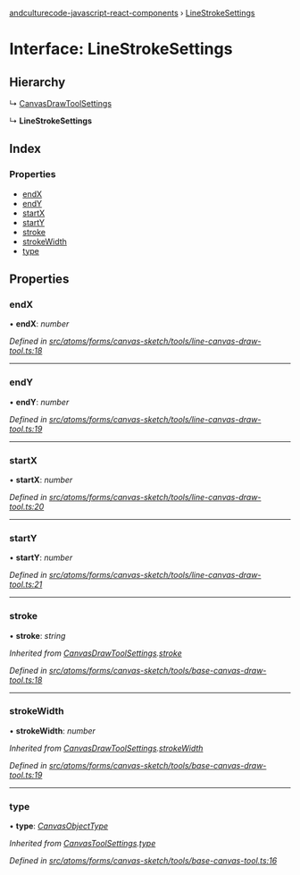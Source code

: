 [andculturecode-javascript-react-components](../README.md) › [LineStrokeSettings](linestrokesettings.md)

# Interface: LineStrokeSettings

## Hierarchy

  ↳ [CanvasDrawToolSettings](canvasdrawtoolsettings.md)

  ↳ **LineStrokeSettings**

## Index

### Properties

* [endX](linestrokesettings.md#endx)
* [endY](linestrokesettings.md#endy)
* [startX](linestrokesettings.md#startx)
* [startY](linestrokesettings.md#starty)
* [stroke](linestrokesettings.md#stroke)
* [strokeWidth](linestrokesettings.md#strokewidth)
* [type](linestrokesettings.md#type)

## Properties

###  endX

• **endX**: *number*

*Defined in [src/atoms/forms/canvas-sketch/tools/line-canvas-draw-tool.ts:18](https://github.com/AndcultureCode/AndcultureCode.JavaScript.React.Components/blob/d179e3a/src/atoms/forms/canvas-sketch/tools/line-canvas-draw-tool.ts#L18)*

___

###  endY

• **endY**: *number*

*Defined in [src/atoms/forms/canvas-sketch/tools/line-canvas-draw-tool.ts:19](https://github.com/AndcultureCode/AndcultureCode.JavaScript.React.Components/blob/d179e3a/src/atoms/forms/canvas-sketch/tools/line-canvas-draw-tool.ts#L19)*

___

###  startX

• **startX**: *number*

*Defined in [src/atoms/forms/canvas-sketch/tools/line-canvas-draw-tool.ts:20](https://github.com/AndcultureCode/AndcultureCode.JavaScript.React.Components/blob/d179e3a/src/atoms/forms/canvas-sketch/tools/line-canvas-draw-tool.ts#L20)*

___

###  startY

• **startY**: *number*

*Defined in [src/atoms/forms/canvas-sketch/tools/line-canvas-draw-tool.ts:21](https://github.com/AndcultureCode/AndcultureCode.JavaScript.React.Components/blob/d179e3a/src/atoms/forms/canvas-sketch/tools/line-canvas-draw-tool.ts#L21)*

___

###  stroke

• **stroke**: *string*

*Inherited from [CanvasDrawToolSettings](canvasdrawtoolsettings.md).[stroke](canvasdrawtoolsettings.md#stroke)*

*Defined in [src/atoms/forms/canvas-sketch/tools/base-canvas-draw-tool.ts:18](https://github.com/AndcultureCode/AndcultureCode.JavaScript.React.Components/blob/d179e3a/src/atoms/forms/canvas-sketch/tools/base-canvas-draw-tool.ts#L18)*

___

###  strokeWidth

• **strokeWidth**: *number*

*Inherited from [CanvasDrawToolSettings](canvasdrawtoolsettings.md).[strokeWidth](canvasdrawtoolsettings.md#strokewidth)*

*Defined in [src/atoms/forms/canvas-sketch/tools/base-canvas-draw-tool.ts:19](https://github.com/AndcultureCode/AndcultureCode.JavaScript.React.Components/blob/d179e3a/src/atoms/forms/canvas-sketch/tools/base-canvas-draw-tool.ts#L19)*

___

###  type

• **type**: *[CanvasObjectType](../enums/canvasobjecttype.md)*

*Inherited from [CanvasToolSettings](canvastoolsettings.md).[type](canvastoolsettings.md#type)*

*Defined in [src/atoms/forms/canvas-sketch/tools/base-canvas-tool.ts:16](https://github.com/AndcultureCode/AndcultureCode.JavaScript.React.Components/blob/d179e3a/src/atoms/forms/canvas-sketch/tools/base-canvas-tool.ts#L16)*
